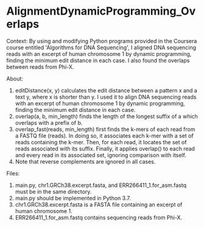 # AlignmentDynamicProgramming_Overlaps
Context: By using and modifying Python programs provided in the Coursera course entitled 'Algorithms for DNA Sequencing', I aligned DNA sequencing reads with an excerpt of human chromosome 1 by dynamic programming, finding the minimum edit distance in each case. I also found the overlaps between reads from Phi-X.

About:
1. editDistance(x, y) calculates the edit distance between a pattern x and a text y, where x is shorter than y. I used it to align DNA sequencing reads with an excerpt of human chromosome 1 by dynamic programming, finding the minimum edit distance in each case.
2. overlap(a, b, min_length) finds the length of the longest suffix of a which overlaps with a prefix of b.
3. overlap_fast(reads, min_length) first finds the k-mers of each read from a FASTQ file (reads). In doing so, it associates each k-mer with a set of reads containing the k-mer. Then, for each read, it locates the set of reads associated with its suffix. Finally, it applies overlap() to each read and every read in its associated set, ignoring comparison with itself.
4. Note that reverse complements are ignored in all cases.

Files:
1. main.py, chr1.GRCh38.excerpt.fasta, and ERR266411_1.for_asm.fastq must be in the same directory.
2. main.py should be implemented in Python 3.7.
3. chr1.GRCh38.excerpt.fasta is a FASTA file containing an excerpt of human chromosome 1.
4. ERR266411_1.for_asm.fastq contains sequencing reads from Phi-X.
